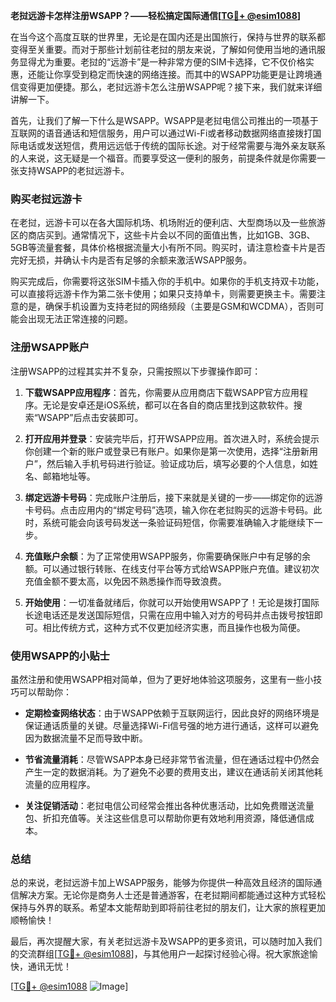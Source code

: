 **老挝远游卡怎样注册WSAPP？——轻松搞定国际通信[[TG💪+ @esim1088](https://t.me/s/esim1088)]**

在当今这个高度互联的世界里，无论是在国内还是出国旅行，保持与世界的联系都变得至关重要。而对于那些计划前往老挝的朋友来说，了解如何使用当地的通讯服务显得尤为重要。老挝的“远游卡”是一种非常方便的SIM卡选择，它不仅价格实惠，还能让你享受到稳定而快速的网络连接。而其中的WSAPP功能更是让跨境通信变得更加便捷。那么，老挝远游卡怎么注册WSAPP呢？接下来，我们就来详细讲解一下。

首先，让我们了解一下什么是WSAPP。WSAPP是老挝电信公司推出的一项基于互联网的语音通话和短信服务，用户可以通过Wi-Fi或者移动数据网络直接拨打国际电话或发送短信，费用远远低于传统的国际长途。对于经常需要与海外亲友联系的人来说，这无疑是一个福音。而要享受这一便利的服务，前提条件就是你需要一张支持WSAPP的老挝远游卡。

### **购买老挝远游卡**
在老挝，远游卡可以在各大国际机场、机场附近的便利店、大型商场以及一些旅游区的商店买到。通常情况下，这些卡片会以不同的面值出售，比如1GB、3GB、5GB等流量套餐，具体价格根据流量大小有所不同。购买时，请注意检查卡片是否完好无损，并确认卡内是否有足够的余额来激活WSAPP服务。

购买完成后，你需要将这张SIM卡插入你的手机中。如果你的手机支持双卡功能，可以直接将远游卡作为第二张卡使用；如果只支持单卡，则需要更换主卡。需要注意的是，确保手机设置为支持老挝的网络频段（主要是GSM和WCDMA），否则可能会出现无法正常连接的问题。

### **注册WSAPP账户**
注册WSAPP的过程其实并不复杂，只需按照以下步骤操作即可：

1. **下载WSAPP应用程序**：首先，你需要从应用商店下载WSAPP官方应用程序。无论是安卓还是iOS系统，都可以在各自的商店里找到这款软件。搜索“WSAPP”后点击安装即可。

2. **打开应用并登录**：安装完毕后，打开WSAPP应用。首次进入时，系统会提示你创建一个新的账户或登录已有账户。如果你是第一次使用，选择“注册新用户”，然后输入手机号码进行验证。验证成功后，填写必要的个人信息，如姓名、邮箱地址等。

3. **绑定远游卡号码**：完成账户注册后，接下来就是关键的一步——绑定你的远游卡号码。点击应用内的“绑定号码”选项，输入你在老挝购买的远游卡号码。此时，系统可能会向该号码发送一条验证码短信，你需要准确输入才能继续下一步。

4. **充值账户余额**：为了正常使用WSAPP服务，你需要确保账户中有足够的余额。可以通过银行转账、在线支付平台等方式给WSAPP账户充值。建议初次充值金额不要太高，以免因不熟悉操作而导致浪费。

5. **开始使用**：一切准备就绪后，你就可以开始使用WSAPP了！无论是拨打国际长途电话还是发送国际短信，只需在应用中输入对方的号码并点击拨号按钮即可。相比传统方式，这种方式不仅更加经济实惠，而且操作也极为简便。

### **使用WSAPP的小贴士**
虽然注册和使用WSAPP相对简单，但为了更好地体验这项服务，这里有一些小技巧可以帮助你：

- **定期检查网络状态**：由于WSAPP依赖于互联网运行，因此良好的网络环境是保证通话质量的关键。尽量选择Wi-Fi信号强的地方进行通话，这样可以避免因为数据流量不足而导致中断。
  
- **节省流量消耗**：尽管WSAPP本身已经非常节省流量，但在通话过程中仍然会产生一定的数据消耗。为了避免不必要的费用支出，建议在通话前关闭其他耗流量的应用程序。

- **关注促销活动**：老挝电信公司经常会推出各种优惠活动，比如免费赠送流量包、折扣充值等。关注这些信息可以帮助你更有效地利用资源，降低通信成本。

### **总结**
总的来说，老挝远游卡加上WSAPP服务，能够为你提供一种高效且经济的国际通信解决方案。无论你是商务人士还是普通游客，在老挝期间都能通过这种方式轻松保持与外界的联系。希望本文能帮助到即将前往老挝的朋友们，让大家的旅程更加顺畅愉快！

最后，再次提醒大家，有关老挝远游卡及WSAPP的更多资讯，可以随时加入我们的交流群组[[TG💪+ @esim1088](https://t.me/s/esim1088)]，与其他用户一起探讨经验心得。祝大家旅途愉快，通讯无忧！

[[TG💪+ @esim1088](https://t.me/s/esim1088) ![Image](https://i.postimg.cc/4NQfJmqS/Snipaste-2025-05-13-00-14-12.png)]